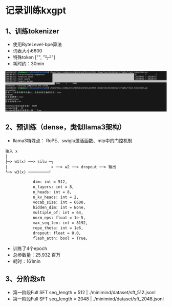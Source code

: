# 记录训练kxgpt

## 1、训练tokenizer
- 使用ByteLevel-bpe算法
- 词表大小6600
- 特殊token ["<unk>", "<s>", "</s>"]
- 耗时约：30min

![tokenizer训练](./images/tokenizer-train.png)

## 2、预训练（dense，类似llama3架构）
- llama3特殊点： RoPE、swiglu激活函数、mlp中的门控机制
```
输入 x
│
├─> w1(x) ──> silu ─┐
│                   × ──> w2 ──> dropout ──> 输出
└─> w3(x) ─────────┘
```
```
            dim: int = 512,
            n_layers: int = 8,
            n_heads: int = 8,
            n_kv_heads: int = 2,
            vocab_size: int = 6600,
            hidden_dim: int = None,
            multiple_of: int = 64,
            norm_eps: float = 1e-5,
            max_seq_len: int = 8192,
            rope_theta: int = 1e6,
            dropout: float = 0.0,
            flash_attn: bool = True,
```
- 训练了4个epoch
- 总参数量：25.932 百万
- 耗时：161min

## 3、分阶段sft
- 第一阶段Full SFT seq_length = 512  | ./minimind/dataset/sft_512.jsonl
- 第一阶段Full SFT seq_length = 2048  | ./minimind/dataset/sft_2048.jsonl

